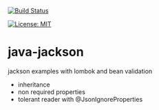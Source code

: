 [![Build Status](https://travis-ci.org/claudioaltamura/java-jackson.svg?branch=master)](https://travis-ci.org/claudioaltamura/java-jackson)

[![License: MIT](https://img.shields.io/badge/License-MIT-yellow.svg)](https://opensource.org/licenses/MIT)

# java-jackson
jackson examples with lombok and bean validation
 * inheritance
 * non required properties
 * tolerant reader with @JsonIgnoreProperties
